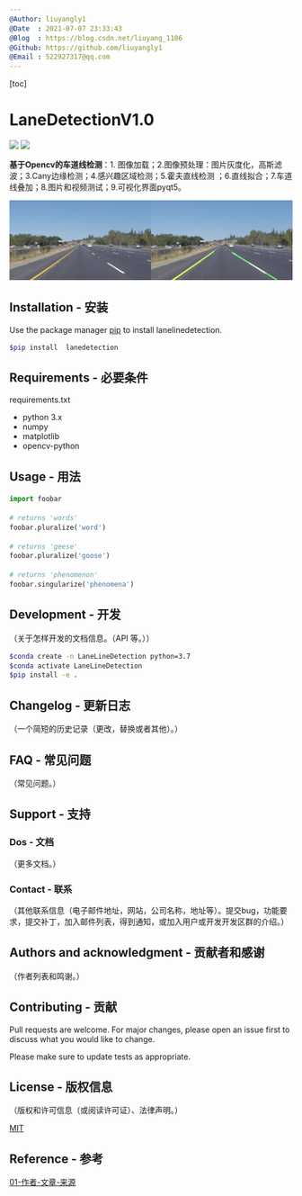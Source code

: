 ```yaml
---
@Author: liuyangly1
@Date  : 2021-07-07 23:33:43
@Blog  : https://blog.csdn.net/liuyang_1106
@Github: https://github.com/liuyangly1
@Email : 522927317@qq.com
---
```


[toc]

# LaneDetectionV1.0

[<img src="https://img.shields.io/badge/Github-%E8%AF%B7%E7%82%B9%E4%B8%AAStar%EF%BC%8C%E6%84%9F%E8%B0%A2%EF%BC%81-red" />](https://github.com/liuyangly1/LaneDetectionV1.0) [<img src="https://img.shields.io/badge/CSDN-%E8%AF%B7%E7%82%B9%E4%B8%80%E4%B8%AA%E5%85%B3%E6%B3%A8%EF%BC%8C%E6%84%9F%E8%B0%A2%EF%BC%81-brightgreen" />](https://blog.csdn.net/liuyang_1106)

**基于Opencv的车道线检测**：1. 图像加载；2.图像预处理：图片灰度化，高斯滤波；3.Cany边缘检测；4.感兴趣区域检测；5.霍夫直线检测 ；6.直线拟合；7.车道线叠加；8.图片和视频测试；9.可视化界面pyqt5。

![](Assets/1_out.jpg)



## Installation - 安装

Use the package manager [pip](https://pip.pypa.io/en/stable/) to install lanelinedetection.

```bash
$pip install  lanedetection
```

## Requirements - 必要条件

requirements.txt

- python 3.x
- numpy
- matplotlib
- opencv-python

## Usage - 用法

```python
import foobar

# returns 'words'
foobar.pluralize('word')

# returns 'geese'
foobar.pluralize('goose')

# returns 'phenomenon'
foobar.singularize('phenomena')
```

## Development - 开发

（关于怎样开发的文档信息。（API 等。））

```bash
$conda create -n LaneLineDetection python=3.7
$conda activate LaneLineDetection 
$pip install -e .
```



## Changelog - 更新日志

（一个简短的历史记录（更改，替换或者其他）。）

## FAQ - 常见问题

（常见问题。）

## Support - 支持

### Dos - 文档

（更多文档。）

### Contact - 联系

（其他联系信息（电子邮件地址，网站，公司名称，地址等）。提交bug，功能要求，提交补丁，加入邮件列表，得到通知，或加入用户或开发开发区群的介绍。）

## Authors and acknowledgment - 贡献者和感谢

（作者列表和鸣谢。）

## Contributing - 贡献

Pull requests are welcome. For major changes, please open an issue first to discuss what you would like to change.

Please make sure to update tests as appropriate.

## License - 版权信息

（版权和许可信息（或阅读许可证）、法律声明。）

[MIT](https://choosealicense.com/licenses/mit/)

## Reference - 参考

[01-作者-文章-来源](地址)
